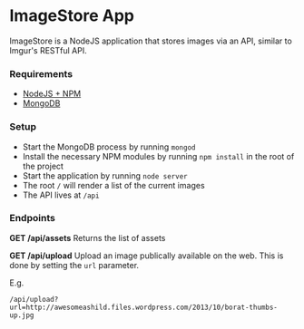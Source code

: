 ImageStore App
==============

ImageStore is a NodeJS application that stores images via an API, similar to Imgur's RESTful API.

### Requirements

- [NodeJS + NPM](http://nodejs.org/)
- [MongoDB](http://www.mongodb.org/)

### Setup

- Start the MongoDB process by running `mongod`
- Install the necessary NPM modules by running `npm install` in the root of the project
- Start the application by running `node server`
- The root `/` will render a list of the current images
- The API lives at `/api`

### Endpoints

__GET /api/assets__
Returns the list of assets

__GET /api/upload__
Upload an image publically available on the web. This is done by setting the `url` parameter.

E.g.
```
/api/upload?url=http://awesomeashild.files.wordpress.com/2013/10/borat-thumbs-up.jpg
```

